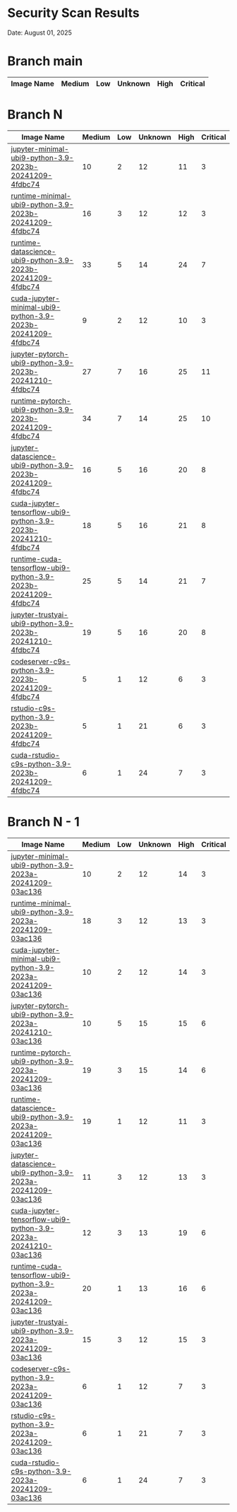 # Security Scan Results

Date: August 01, 2025

# Branch main

| Image Name | Medium | Low | Unknown | High | Critical |
|------------|-------|-----|---------|------|------|


# Branch N

| Image Name | Medium | Low | Unknown | High | Critical |
|------------|-------|-----|---------|------|------|
| [jupyter-minimal-ubi9-python-3.9-2023b-20241209-4fdbc74](https://quay.io/repository/opendatahub/workbench-images/manifest/sha256:2cffde1f454c2b255f67b87a78a9adde40523381a741dcfb76b20fe608c23768?tab=vulnerabilities) | 10 | 2 | 12 | 11 | 3 |
| [runtime-minimal-ubi9-python-3.9-2023b-20241209-4fdbc74](https://quay.io/repository/opendatahub/workbench-images/manifest/sha256:10a7ba393b18923f0647b84365acc31a03a418aa67d212533dd817c3c3cdd133?tab=vulnerabilities) | 16 | 3 | 12 | 12 | 3 |
| [runtime-datascience-ubi9-python-3.9-2023b-20241209-4fdbc74](https://quay.io/repository/opendatahub/workbench-images/manifest/sha256:5ffdaf1599961abb1f49d5649e912e80f24477d339cf36d99be17af5da978c40?tab=vulnerabilities) | 33 | 5 | 14 | 24 | 7 |
| [cuda-jupyter-minimal-ubi9-python-3.9-2023b-20241209-4fdbc74](https://quay.io/repository/opendatahub/workbench-images/manifest/sha256:f794a8862aec4d550ef759921fb86cce4ad4de01a7e4e81b2a6b4622c995822c?tab=vulnerabilities) | 9 | 2 | 12 | 10 | 3 |
| [jupyter-pytorch-ubi9-python-3.9-2023b-20241210-4fdbc74](https://quay.io/repository/opendatahub/workbench-images/manifest/sha256:8f10ef40e06d4758ac6e343b78d901096ba731fe5b82fa92df08eb4b54c22a3b?tab=vulnerabilities) | 27 | 7 | 16 | 25 | 11 |
| [runtime-pytorch-ubi9-python-3.9-2023b-20241209-4fdbc74](https://quay.io/repository/opendatahub/workbench-images/manifest/sha256:4e090cb2de69191b47666079712346bbe0f44f38ad670703ae04f0e292b0f6ec?tab=vulnerabilities) | 34 | 7 | 14 | 25 | 10 |
| [jupyter-datascience-ubi9-python-3.9-2023b-20241209-4fdbc74](https://quay.io/repository/opendatahub/workbench-images/manifest/sha256:1899768a557372c6440d927dfd9da6ea61c429694367f8a96be1fff0a48bdd75?tab=vulnerabilities) | 16 | 5 | 16 | 20 | 8 |
| [cuda-jupyter-tensorflow-ubi9-python-3.9-2023b-20241210-4fdbc74](https://quay.io/repository/opendatahub/workbench-images/manifest/sha256:5cce74ce19b68313187b1f7c5f3e670e85b27ad12841f8ec6e43fe1042288289?tab=vulnerabilities) | 18 | 5 | 16 | 21 | 8 |
| [runtime-cuda-tensorflow-ubi9-python-3.9-2023b-20241209-4fdbc74](https://quay.io/repository/opendatahub/workbench-images/manifest/sha256:2f2077be8eec4bbb24b131db1f022e62ffb03deefaaf429d697f177c91b363ec?tab=vulnerabilities) | 25 | 5 | 14 | 21 | 7 |
| [jupyter-trustyai-ubi9-python-3.9-2023b-20241210-4fdbc74](https://quay.io/repository/opendatahub/workbench-images/manifest/sha256:5a64ceb4f4ccca5ffe44d7ac85733fd0bd62cc9a3e40729bacf06243bd456415?tab=vulnerabilities) | 19 | 5 | 16 | 20 | 8 |
| [codeserver-c9s-python-3.9-2023b-20241209-4fdbc74](https://quay.io/repository/opendatahub/workbench-images/manifest/sha256:7595f931689c5adcb9d901310a5a133261402444057640eefe2b78df6f890927?tab=vulnerabilities) | 5 | 1 | 12 | 6 | 3 |
| [rstudio-c9s-python-3.9-2023b-20241209-4fdbc74](https://quay.io/repository/opendatahub/workbench-images/manifest/sha256:5be3866ea891d2e0744618f81081b439c7c3375a3cf047a169517d0f9e235f68?tab=vulnerabilities) | 5 | 1 | 21 | 6 | 3 |
| [cuda-rstudio-c9s-python-3.9-2023b-20241209-4fdbc74](https://quay.io/repository/opendatahub/workbench-images/manifest/sha256:521c2de63382b26ba2895ec2813dc552c9c12972c6ea5b713f1e9cadd7e4b25e?tab=vulnerabilities) | 6 | 1 | 24 | 7 | 3 |


# Branch N - 1

| Image Name | Medium | Low | Unknown | High | Critical |
|------------|-------|-----|---------|------|------|
| [jupyter-minimal-ubi9-python-3.9-2023a-20241209-03ac136](https://quay.io/repository/opendatahub/workbench-images/manifest/sha256:611af44e17d0c4c2eb848b9f3aadb970ee6c5d2bf22f58d4809fbc47667127d5?tab=vulnerabilities) | 10 | 2 | 12 | 14 | 3 |
| [runtime-minimal-ubi9-python-3.9-2023a-20241209-03ac136](https://quay.io/repository/opendatahub/workbench-images/manifest/sha256:16182a1e9bc8a2a2e59208a97f325593ebe5a00aaf9238d49dbb7af443e22944?tab=vulnerabilities) | 18 | 3 | 12 | 13 | 3 |
| [cuda-jupyter-minimal-ubi9-python-3.9-2023a-20241209-03ac136](https://quay.io/repository/opendatahub/workbench-images/manifest/sha256:28a3dc987236225b7e0bde8ad706b7e10cd0520e2a7f314207a4e1ab37c7b57c?tab=vulnerabilities) | 10 | 2 | 12 | 14 | 3 |
| [jupyter-pytorch-ubi9-python-3.9-2023a-20241210-03ac136](https://quay.io/repository/opendatahub/workbench-images/manifest/sha256:256251cc974fff9ba33e5c0570ee3fc1162901777264a5dc7a5906f7081d15b3?tab=vulnerabilities) | 10 | 5 | 15 | 15 | 6 |
| [runtime-pytorch-ubi9-python-3.9-2023a-20241209-03ac136](https://quay.io/repository/opendatahub/workbench-images/manifest/sha256:22bd62df03290860941e19b8f9581c5dba636544103f5420d3fe41afadef7137?tab=vulnerabilities) | 19 | 3 | 15 | 14 | 6 |
| [runtime-datascience-ubi9-python-3.9-2023a-20241209-03ac136](https://quay.io/repository/opendatahub/workbench-images/manifest/sha256:02eb64dd0dae0114c590dee4706a9e140c07cfff33754db36f7408b60a8832f6?tab=vulnerabilities) | 19 | 1 | 12 | 11 | 3 |
| [jupyter-datascience-ubi9-python-3.9-2023a-20241209-03ac136](https://quay.io/repository/opendatahub/workbench-images/manifest/sha256:2ca245f707591766c019a0df9d0520acf4f6c2aae7aec9abe181b27a0e0ac968?tab=vulnerabilities) | 11 | 3 | 12 | 13 | 3 |
| [cuda-jupyter-tensorflow-ubi9-python-3.9-2023a-20241210-03ac136](https://quay.io/repository/opendatahub/workbench-images/manifest/sha256:2bdac9fb7f24c67ee831b3548bfd02969796e06df7243230cb1697d93990d455?tab=vulnerabilities) | 12 | 3 | 13 | 19 | 6 |
| [runtime-cuda-tensorflow-ubi9-python-3.9-2023a-20241209-03ac136](https://quay.io/repository/opendatahub/workbench-images/manifest/sha256:f257fc7c928d3c3cf9ebca5fc4b427da126a0c57374ef0f165b5098a235a0397?tab=vulnerabilities) | 20 | 1 | 13 | 16 | 6 |
| [jupyter-trustyai-ubi9-python-3.9-2023a-20241209-03ac136](https://quay.io/repository/opendatahub/workbench-images/manifest/sha256:e89531a1cc45a6a7084515dba9848d93a6d4db776c8e9849e1b9bfc391ba72e0?tab=vulnerabilities) | 15 | 3 | 12 | 15 | 3 |
| [codeserver-c9s-python-3.9-2023a-20241209-03ac136](https://quay.io/repository/opendatahub/workbench-images/manifest/sha256:92d8cfd69d245f42abb08d152e47702d64ad0e282f0675010675683f98ba47ae?tab=vulnerabilities) | 6 | 1 | 12 | 7 | 3 |
| [rstudio-c9s-python-3.9-2023a-20241209-03ac136](https://quay.io/repository/opendatahub/workbench-images/manifest/sha256:13f529337cb328c0e6b2506122068bd3d36c2b05a47a35befcbf98809251335c?tab=vulnerabilities) | 6 | 1 | 21 | 7 | 3 |
| [cuda-rstudio-c9s-python-3.9-2023a-20241209-03ac136](https://quay.io/repository/opendatahub/workbench-images/manifest/sha256:7091a97e0c15f89b203225c92cdae9fb1ba4518319c2d10855fe8aa8caceff85?tab=vulnerabilities) | 6 | 1 | 24 | 7 | 3 |

